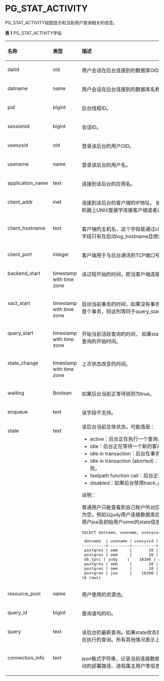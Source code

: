 # PG\_STAT\_ACTIVITY<a name="ZH-CN_TOPIC_0242385966"></a>

PG\_STAT\_ACTIVITY视图显示和当前用户查询相关的信息。

**表 1**  PG\_STAT\_ACTIVITY字段

<a name="zh-cn_topic_0237122439_zh-cn_topic_0059777972_tee2fe32d5a344ee0bf91021e20828899"></a>
<table><thead align="left"><tr id="zh-cn_topic_0237122439_zh-cn_topic_0059777972_r3ebd4546663a496ea635e034ce55ee0e"><th class="cellrowborder" valign="top" width="33.33%" id="mcps1.2.4.1.1"><p id="zh-cn_topic_0237122439_zh-cn_topic_0059777972_a0ad3fea1ca654b24bd7a85477f5c15ff"><a name="zh-cn_topic_0237122439_zh-cn_topic_0059777972_a0ad3fea1ca654b24bd7a85477f5c15ff"></a><a name="zh-cn_topic_0237122439_zh-cn_topic_0059777972_a0ad3fea1ca654b24bd7a85477f5c15ff"></a>名称</p>
</th>
<th class="cellrowborder" valign="top" width="18.22%" id="mcps1.2.4.1.2"><p id="zh-cn_topic_0237122439_zh-cn_topic_0059777972_aa572b0c58cc14891943d2627068c7b14"><a name="zh-cn_topic_0237122439_zh-cn_topic_0059777972_aa572b0c58cc14891943d2627068c7b14"></a><a name="zh-cn_topic_0237122439_zh-cn_topic_0059777972_aa572b0c58cc14891943d2627068c7b14"></a>类型</p>
</th>
<th class="cellrowborder" valign="top" width="48.449999999999996%" id="mcps1.2.4.1.3"><p id="zh-cn_topic_0237122439_zh-cn_topic_0059777972_a2726a44bf01549b4b583dc20a775e677"><a name="zh-cn_topic_0237122439_zh-cn_topic_0059777972_a2726a44bf01549b4b583dc20a775e677"></a><a name="zh-cn_topic_0237122439_zh-cn_topic_0059777972_a2726a44bf01549b4b583dc20a775e677"></a>描述</p>
</th>
</tr>
</thead>
<tbody><tr id="zh-cn_topic_0237122439_zh-cn_topic_0059777972_rf208f03c28194962997d97334eb4ce73"><td class="cellrowborder" valign="top" width="33.33%" headers="mcps1.2.4.1.1 "><p id="zh-cn_topic_0237122439_zh-cn_topic_0059777972_a3c0d3a92c7334476a0abf65843a2bf6c"><a name="zh-cn_topic_0237122439_zh-cn_topic_0059777972_a3c0d3a92c7334476a0abf65843a2bf6c"></a><a name="zh-cn_topic_0237122439_zh-cn_topic_0059777972_a3c0d3a92c7334476a0abf65843a2bf6c"></a>datid</p>
</td>
<td class="cellrowborder" valign="top" width="18.22%" headers="mcps1.2.4.1.2 "><p id="zh-cn_topic_0237122439_zh-cn_topic_0059777972_a5ee316aab1c24766a6d8d6a5113e8ae4"><a name="zh-cn_topic_0237122439_zh-cn_topic_0059777972_a5ee316aab1c24766a6d8d6a5113e8ae4"></a><a name="zh-cn_topic_0237122439_zh-cn_topic_0059777972_a5ee316aab1c24766a6d8d6a5113e8ae4"></a>oid</p>
</td>
<td class="cellrowborder" valign="top" width="48.449999999999996%" headers="mcps1.2.4.1.3 "><p id="zh-cn_topic_0237122439_zh-cn_topic_0059777972_ae5a2238d3ac74490b4b57f18552b33ca"><a name="zh-cn_topic_0237122439_zh-cn_topic_0059777972_ae5a2238d3ac74490b4b57f18552b33ca"></a><a name="zh-cn_topic_0237122439_zh-cn_topic_0059777972_ae5a2238d3ac74490b4b57f18552b33ca"></a>用户会话在后台连接到的数据库OID。</p>
</td>
</tr>
<tr id="zh-cn_topic_0237122439_zh-cn_topic_0059777972_r276e7d5e9a0547fb9f264ba45858cae8"><td class="cellrowborder" valign="top" width="33.33%" headers="mcps1.2.4.1.1 "><p id="zh-cn_topic_0237122439_zh-cn_topic_0059777972_a9239e0bd11e24345989a0ef489e3a8c5"><a name="zh-cn_topic_0237122439_zh-cn_topic_0059777972_a9239e0bd11e24345989a0ef489e3a8c5"></a><a name="zh-cn_topic_0237122439_zh-cn_topic_0059777972_a9239e0bd11e24345989a0ef489e3a8c5"></a>datname</p>
</td>
<td class="cellrowborder" valign="top" width="18.22%" headers="mcps1.2.4.1.2 "><p id="zh-cn_topic_0237122439_zh-cn_topic_0059777972_a62b8fb5c877d46ddba97fdb080747314"><a name="zh-cn_topic_0237122439_zh-cn_topic_0059777972_a62b8fb5c877d46ddba97fdb080747314"></a><a name="zh-cn_topic_0237122439_zh-cn_topic_0059777972_a62b8fb5c877d46ddba97fdb080747314"></a>name</p>
</td>
<td class="cellrowborder" valign="top" width="48.449999999999996%" headers="mcps1.2.4.1.3 "><p id="zh-cn_topic_0237122439_zh-cn_topic_0059777972_a97fc56f4b16a460c996d42f703180c56"><a name="zh-cn_topic_0237122439_zh-cn_topic_0059777972_a97fc56f4b16a460c996d42f703180c56"></a><a name="zh-cn_topic_0237122439_zh-cn_topic_0059777972_a97fc56f4b16a460c996d42f703180c56"></a>用户会话在后台连接到的数据库名称。</p>
</td>
</tr>
<tr id="zh-cn_topic_0237122439_zh-cn_topic_0059777972_rb92fde6d03d64f8b8a27137885f86829"><td class="cellrowborder" valign="top" width="33.33%" headers="mcps1.2.4.1.1 "><p id="zh-cn_topic_0237122439_zh-cn_topic_0059777972_ae5398d420a3143eb995b80bba6205b4a"><a name="zh-cn_topic_0237122439_zh-cn_topic_0059777972_ae5398d420a3143eb995b80bba6205b4a"></a><a name="zh-cn_topic_0237122439_zh-cn_topic_0059777972_ae5398d420a3143eb995b80bba6205b4a"></a>pid</p>
</td>
<td class="cellrowborder" valign="top" width="18.22%" headers="mcps1.2.4.1.2 "><p id="zh-cn_topic_0237122439_zh-cn_topic_0059777972_ad88acb7c39ed43c7976097a7f1a76a75"><a name="zh-cn_topic_0237122439_zh-cn_topic_0059777972_ad88acb7c39ed43c7976097a7f1a76a75"></a><a name="zh-cn_topic_0237122439_zh-cn_topic_0059777972_ad88acb7c39ed43c7976097a7f1a76a75"></a>bigint</p>
</td>
<td class="cellrowborder" valign="top" width="48.449999999999996%" headers="mcps1.2.4.1.3 "><p id="zh-cn_topic_0237122439_zh-cn_topic_0059777972_a1cd1edb6859941d19b1acc096b0c3b3d"><a name="zh-cn_topic_0237122439_zh-cn_topic_0059777972_a1cd1edb6859941d19b1acc096b0c3b3d"></a><a name="zh-cn_topic_0237122439_zh-cn_topic_0059777972_a1cd1edb6859941d19b1acc096b0c3b3d"></a>后台线程ID。</p>
</td>
</tr>
<tr id="zh-cn_topic_0237122439_row880191215186"><td class="cellrowborder" valign="top" width="33.33%" headers="mcps1.2.4.1.1 "><p id="zh-cn_topic_0237122439_p1880317123184"><a name="zh-cn_topic_0237122439_p1880317123184"></a><a name="zh-cn_topic_0237122439_p1880317123184"></a>sessionid</p>
</td>
<td class="cellrowborder" valign="top" width="18.22%" headers="mcps1.2.4.1.2 "><p id="zh-cn_topic_0237122439_p68031712111810"><a name="zh-cn_topic_0237122439_p68031712111810"></a><a name="zh-cn_topic_0237122439_p68031712111810"></a>bigint</p>
</td>
<td class="cellrowborder" valign="top" width="48.449999999999996%" headers="mcps1.2.4.1.3 "><p id="zh-cn_topic_0237122439_p1111615212195"><a name="zh-cn_topic_0237122439_p1111615212195"></a><a name="zh-cn_topic_0237122439_p1111615212195"></a>会话ID。</p>
</td>
</tr>
<tr id="zh-cn_topic_0237122439_zh-cn_topic_0059777972_r60579e8eaaf24f51920527f6aaf90092"><td class="cellrowborder" valign="top" width="33.33%" headers="mcps1.2.4.1.1 "><p id="zh-cn_topic_0237122439_zh-cn_topic_0059777972_a91bbca399b6d43499bbbac8b4c16fdf6"><a name="zh-cn_topic_0237122439_zh-cn_topic_0059777972_a91bbca399b6d43499bbbac8b4c16fdf6"></a><a name="zh-cn_topic_0237122439_zh-cn_topic_0059777972_a91bbca399b6d43499bbbac8b4c16fdf6"></a>usesysid</p>
</td>
<td class="cellrowborder" valign="top" width="18.22%" headers="mcps1.2.4.1.2 "><p id="zh-cn_topic_0237122439_zh-cn_topic_0059777972_a972ad4a8ae3e4b339f528384d6c88d08"><a name="zh-cn_topic_0237122439_zh-cn_topic_0059777972_a972ad4a8ae3e4b339f528384d6c88d08"></a><a name="zh-cn_topic_0237122439_zh-cn_topic_0059777972_a972ad4a8ae3e4b339f528384d6c88d08"></a>oid</p>
</td>
<td class="cellrowborder" valign="top" width="48.449999999999996%" headers="mcps1.2.4.1.3 "><p id="zh-cn_topic_0237122439_zh-cn_topic_0059777972_a3b81447722cf4f85ac9f9bb338f088a2"><a name="zh-cn_topic_0237122439_zh-cn_topic_0059777972_a3b81447722cf4f85ac9f9bb338f088a2"></a><a name="zh-cn_topic_0237122439_zh-cn_topic_0059777972_a3b81447722cf4f85ac9f9bb338f088a2"></a>登录该后台的用户OID。</p>
</td>
</tr>
<tr id="zh-cn_topic_0237122439_zh-cn_topic_0059777972_r362b02d1b53b45b182fdb0451c702066"><td class="cellrowborder" valign="top" width="33.33%" headers="mcps1.2.4.1.1 "><p id="zh-cn_topic_0237122439_zh-cn_topic_0059777972_afdc1be659e8c43298ea84f479c8e95e8"><a name="zh-cn_topic_0237122439_zh-cn_topic_0059777972_afdc1be659e8c43298ea84f479c8e95e8"></a><a name="zh-cn_topic_0237122439_zh-cn_topic_0059777972_afdc1be659e8c43298ea84f479c8e95e8"></a>usename</p>
</td>
<td class="cellrowborder" valign="top" width="18.22%" headers="mcps1.2.4.1.2 "><p id="zh-cn_topic_0237122439_zh-cn_topic_0059777972_a6846252afc0a4b16ae788febc9240c5e"><a name="zh-cn_topic_0237122439_zh-cn_topic_0059777972_a6846252afc0a4b16ae788febc9240c5e"></a><a name="zh-cn_topic_0237122439_zh-cn_topic_0059777972_a6846252afc0a4b16ae788febc9240c5e"></a>name</p>
</td>
<td class="cellrowborder" valign="top" width="48.449999999999996%" headers="mcps1.2.4.1.3 "><p id="zh-cn_topic_0237122439_zh-cn_topic_0059777972_a652555efe5d54ad0bf1440fbb6f07ef1"><a name="zh-cn_topic_0237122439_zh-cn_topic_0059777972_a652555efe5d54ad0bf1440fbb6f07ef1"></a><a name="zh-cn_topic_0237122439_zh-cn_topic_0059777972_a652555efe5d54ad0bf1440fbb6f07ef1"></a>登录该后台的用户名。</p>
</td>
</tr>
<tr id="zh-cn_topic_0237122439_zh-cn_topic_0059777972_r5ca459d9313c49d8864803ff9949d86e"><td class="cellrowborder" valign="top" width="33.33%" headers="mcps1.2.4.1.1 "><p id="zh-cn_topic_0237122439_zh-cn_topic_0059777972_a284c1a65062b4e18bad2fc9ced7aa623"><a name="zh-cn_topic_0237122439_zh-cn_topic_0059777972_a284c1a65062b4e18bad2fc9ced7aa623"></a><a name="zh-cn_topic_0237122439_zh-cn_topic_0059777972_a284c1a65062b4e18bad2fc9ced7aa623"></a>application_name</p>
</td>
<td class="cellrowborder" valign="top" width="18.22%" headers="mcps1.2.4.1.2 "><p id="zh-cn_topic_0237122439_zh-cn_topic_0059777972_a80433bceb40c429eaceb9b60df7e201b"><a name="zh-cn_topic_0237122439_zh-cn_topic_0059777972_a80433bceb40c429eaceb9b60df7e201b"></a><a name="zh-cn_topic_0237122439_zh-cn_topic_0059777972_a80433bceb40c429eaceb9b60df7e201b"></a>text</p>
</td>
<td class="cellrowborder" valign="top" width="48.449999999999996%" headers="mcps1.2.4.1.3 "><p id="zh-cn_topic_0237122439_zh-cn_topic_0059777972_a0d408db3c0ea480ea1e02df2861e7514"><a name="zh-cn_topic_0237122439_zh-cn_topic_0059777972_a0d408db3c0ea480ea1e02df2861e7514"></a><a name="zh-cn_topic_0237122439_zh-cn_topic_0059777972_a0d408db3c0ea480ea1e02df2861e7514"></a>连接到该后台的应用名。</p>
</td>
</tr>
<tr id="zh-cn_topic_0237122439_zh-cn_topic_0059777972_rec0722281d94405f9deb809325d290d3"><td class="cellrowborder" valign="top" width="33.33%" headers="mcps1.2.4.1.1 "><p id="zh-cn_topic_0237122439_zh-cn_topic_0059777972_ae861b2106b7c469aa0f138075b033001"><a name="zh-cn_topic_0237122439_zh-cn_topic_0059777972_ae861b2106b7c469aa0f138075b033001"></a><a name="zh-cn_topic_0237122439_zh-cn_topic_0059777972_ae861b2106b7c469aa0f138075b033001"></a>client_addr</p>
</td>
<td class="cellrowborder" valign="top" width="18.22%" headers="mcps1.2.4.1.2 "><p id="zh-cn_topic_0237122439_zh-cn_topic_0059777972_a0df2ee40bb4b4f578835cdf7e533b600"><a name="zh-cn_topic_0237122439_zh-cn_topic_0059777972_a0df2ee40bb4b4f578835cdf7e533b600"></a><a name="zh-cn_topic_0237122439_zh-cn_topic_0059777972_a0df2ee40bb4b4f578835cdf7e533b600"></a>inet</p>
</td>
<td class="cellrowborder" valign="top" width="48.449999999999996%" headers="mcps1.2.4.1.3 "><p id="zh-cn_topic_0237122439_zh-cn_topic_0059777972_ae502af22046347fdb04acde911e56770"><a name="zh-cn_topic_0237122439_zh-cn_topic_0059777972_ae502af22046347fdb04acde911e56770"></a><a name="zh-cn_topic_0237122439_zh-cn_topic_0059777972_ae502af22046347fdb04acde911e56770"></a>连接到该后台的客户端的IP地址。 如果此字段是null，它表明通过服务器机器上UNIX套接字连接客户端或者这是内部进程，如autovacuum。</p>
</td>
</tr>
<tr id="zh-cn_topic_0237122439_zh-cn_topic_0059777972_r674785086fc446f6b472225c4f45681d"><td class="cellrowborder" valign="top" width="33.33%" headers="mcps1.2.4.1.1 "><p id="zh-cn_topic_0237122439_zh-cn_topic_0059777972_ad8296c5dcf504a70ba3f0616dbfee4b0"><a name="zh-cn_topic_0237122439_zh-cn_topic_0059777972_ad8296c5dcf504a70ba3f0616dbfee4b0"></a><a name="zh-cn_topic_0237122439_zh-cn_topic_0059777972_ad8296c5dcf504a70ba3f0616dbfee4b0"></a>client_hostname</p>
</td>
<td class="cellrowborder" valign="top" width="18.22%" headers="mcps1.2.4.1.2 "><p id="zh-cn_topic_0237122439_zh-cn_topic_0059777972_a4e60b130e5c24becba30ce25e9b3d887"><a name="zh-cn_topic_0237122439_zh-cn_topic_0059777972_a4e60b130e5c24becba30ce25e9b3d887"></a><a name="zh-cn_topic_0237122439_zh-cn_topic_0059777972_a4e60b130e5c24becba30ce25e9b3d887"></a>text</p>
</td>
<td class="cellrowborder" valign="top" width="48.449999999999996%" headers="mcps1.2.4.1.3 "><p id="zh-cn_topic_0237122439_zh-cn_topic_0059777972_af4e02f01c0e74a08a3182dc94c80a43c"><a name="zh-cn_topic_0237122439_zh-cn_topic_0059777972_af4e02f01c0e74a08a3182dc94c80a43c"></a><a name="zh-cn_topic_0237122439_zh-cn_topic_0059777972_af4e02f01c0e74a08a3182dc94c80a43c"></a>客户端的主机名，这个字段是通过client_addr的反向DNS查找得到。这个字段只有在启动log_hostname且使用IP连接时才非空。</p>
</td>
</tr>
<tr id="zh-cn_topic_0237122439_zh-cn_topic_0059777972_row42029231212"><td class="cellrowborder" valign="top" width="33.33%" headers="mcps1.2.4.1.1 "><p id="zh-cn_topic_0237122439_zh-cn_topic_0059777972_p182025232120"><a name="zh-cn_topic_0237122439_zh-cn_topic_0059777972_p182025232120"></a><a name="zh-cn_topic_0237122439_zh-cn_topic_0059777972_p182025232120"></a>client_port</p>
</td>
<td class="cellrowborder" valign="top" width="18.22%" headers="mcps1.2.4.1.2 "><p id="zh-cn_topic_0237122439_zh-cn_topic_0059777972_p620213232017"><a name="zh-cn_topic_0237122439_zh-cn_topic_0059777972_p620213232017"></a><a name="zh-cn_topic_0237122439_zh-cn_topic_0059777972_p620213232017"></a>integer</p>
</td>
<td class="cellrowborder" valign="top" width="48.449999999999996%" headers="mcps1.2.4.1.3 "><p id="zh-cn_topic_0237122439_zh-cn_topic_0059777972_p02031923418"><a name="zh-cn_topic_0237122439_zh-cn_topic_0059777972_p02031923418"></a><a name="zh-cn_topic_0237122439_zh-cn_topic_0059777972_p02031923418"></a>客户端用于与后台通讯的TCP端口号，如果使用Unix套接字，则为-1。</p>
</td>
</tr>
<tr id="zh-cn_topic_0237122439_zh-cn_topic_0059777972_r541fdd8686da407c96f2509343538540"><td class="cellrowborder" valign="top" width="33.33%" headers="mcps1.2.4.1.1 "><p id="zh-cn_topic_0237122439_zh-cn_topic_0059777972_a4f52bdbfe93a430ba36479988f21b684"><a name="zh-cn_topic_0237122439_zh-cn_topic_0059777972_a4f52bdbfe93a430ba36479988f21b684"></a><a name="zh-cn_topic_0237122439_zh-cn_topic_0059777972_a4f52bdbfe93a430ba36479988f21b684"></a>backend_start</p>
</td>
<td class="cellrowborder" valign="top" width="18.22%" headers="mcps1.2.4.1.2 "><p id="zh-cn_topic_0237122439_zh-cn_topic_0059777972_ab807a50bbb4644bb9322b11414d7df23"><a name="zh-cn_topic_0237122439_zh-cn_topic_0059777972_ab807a50bbb4644bb9322b11414d7df23"></a><a name="zh-cn_topic_0237122439_zh-cn_topic_0059777972_ab807a50bbb4644bb9322b11414d7df23"></a>timestamp with time zone</p>
</td>
<td class="cellrowborder" valign="top" width="48.449999999999996%" headers="mcps1.2.4.1.3 "><p id="zh-cn_topic_0237122439_zh-cn_topic_0059777972_ac5aed19bdcb44b6291d6e250de35601b"><a name="zh-cn_topic_0237122439_zh-cn_topic_0059777972_ac5aed19bdcb44b6291d6e250de35601b"></a><a name="zh-cn_topic_0237122439_zh-cn_topic_0059777972_ac5aed19bdcb44b6291d6e250de35601b"></a>该过程开始的时间，即当客户端连接服务器时。</p>
</td>
</tr>
<tr id="zh-cn_topic_0237122439_zh-cn_topic_0059777972_row12950520145711"><td class="cellrowborder" valign="top" width="33.33%" headers="mcps1.2.4.1.1 "><p id="zh-cn_topic_0237122439_zh-cn_topic_0059777972_p119501720125717"><a name="zh-cn_topic_0237122439_zh-cn_topic_0059777972_p119501720125717"></a><a name="zh-cn_topic_0237122439_zh-cn_topic_0059777972_p119501720125717"></a>xact_start</p>
</td>
<td class="cellrowborder" valign="top" width="18.22%" headers="mcps1.2.4.1.2 "><p id="zh-cn_topic_0237122439_zh-cn_topic_0059777972_p15950420195713"><a name="zh-cn_topic_0237122439_zh-cn_topic_0059777972_p15950420195713"></a><a name="zh-cn_topic_0237122439_zh-cn_topic_0059777972_p15950420195713"></a>timestamp with time zone</p>
</td>
<td class="cellrowborder" valign="top" width="48.449999999999996%" headers="mcps1.2.4.1.3 "><p id="zh-cn_topic_0237122439_zh-cn_topic_0059777972_p13950172010576"><a name="zh-cn_topic_0237122439_zh-cn_topic_0059777972_p13950172010576"></a><a name="zh-cn_topic_0237122439_zh-cn_topic_0059777972_p13950172010576"></a>启动当前事务的时间，如果没有事务是活跃的，则为null。如果当前查询是首个事务，则这列等同于query_start列。</p>
</td>
</tr>
<tr id="zh-cn_topic_0237122439_zh-cn_topic_0059777972_r4ce382187d6843eda3e0bd45fabf08b6"><td class="cellrowborder" valign="top" width="33.33%" headers="mcps1.2.4.1.1 "><p id="zh-cn_topic_0237122439_zh-cn_topic_0059777972_a4bc773f3c8654882b500db870447039b"><a name="zh-cn_topic_0237122439_zh-cn_topic_0059777972_a4bc773f3c8654882b500db870447039b"></a><a name="zh-cn_topic_0237122439_zh-cn_topic_0059777972_a4bc773f3c8654882b500db870447039b"></a>query_start</p>
</td>
<td class="cellrowborder" valign="top" width="18.22%" headers="mcps1.2.4.1.2 "><p id="zh-cn_topic_0237122439_zh-cn_topic_0059777972_a87c322c7c720487e846ca7f1ee098420"><a name="zh-cn_topic_0237122439_zh-cn_topic_0059777972_a87c322c7c720487e846ca7f1ee098420"></a><a name="zh-cn_topic_0237122439_zh-cn_topic_0059777972_a87c322c7c720487e846ca7f1ee098420"></a>timestamp with time zone</p>
</td>
<td class="cellrowborder" valign="top" width="48.449999999999996%" headers="mcps1.2.4.1.3 "><p id="zh-cn_topic_0237122439_zh-cn_topic_0059777972_a076a2774541b40bf82ebb09a9fb85b95"><a name="zh-cn_topic_0237122439_zh-cn_topic_0059777972_a076a2774541b40bf82ebb09a9fb85b95"></a><a name="zh-cn_topic_0237122439_zh-cn_topic_0059777972_a076a2774541b40bf82ebb09a9fb85b95"></a>开始当前活跃查询的时间， 如果state的值不是active，则这个值是上一个查询的开始时间。</p>
</td>
</tr>
<tr id="zh-cn_topic_0237122439_zh-cn_topic_0059777972_row53787245015"><td class="cellrowborder" valign="top" width="33.33%" headers="mcps1.2.4.1.1 "><p id="zh-cn_topic_0237122439_zh-cn_topic_0059777972_p123781246012"><a name="zh-cn_topic_0237122439_zh-cn_topic_0059777972_p123781246012"></a><a name="zh-cn_topic_0237122439_zh-cn_topic_0059777972_p123781246012"></a>state_change</p>
</td>
<td class="cellrowborder" valign="top" width="18.22%" headers="mcps1.2.4.1.2 "><p id="zh-cn_topic_0237122439_zh-cn_topic_0059777972_p17378102411018"><a name="zh-cn_topic_0237122439_zh-cn_topic_0059777972_p17378102411018"></a><a name="zh-cn_topic_0237122439_zh-cn_topic_0059777972_p17378102411018"></a>timestamp with time zone</p>
</td>
<td class="cellrowborder" valign="top" width="48.449999999999996%" headers="mcps1.2.4.1.3 "><p id="zh-cn_topic_0237122439_zh-cn_topic_0059777972_p737818248020"><a name="zh-cn_topic_0237122439_zh-cn_topic_0059777972_p737818248020"></a><a name="zh-cn_topic_0237122439_zh-cn_topic_0059777972_p737818248020"></a>上次状态改变的时间。</p>
</td>
</tr>
<tr id="zh-cn_topic_0237122439_zh-cn_topic_0059777972_r4b774825fd364d8e81cc2b5cd234a24a"><td class="cellrowborder" valign="top" width="33.33%" headers="mcps1.2.4.1.1 "><p id="zh-cn_topic_0237122439_zh-cn_topic_0059777972_a8d76f1f594bc43ef9ea7ddbf051c7a18"><a name="zh-cn_topic_0237122439_zh-cn_topic_0059777972_a8d76f1f594bc43ef9ea7ddbf051c7a18"></a><a name="zh-cn_topic_0237122439_zh-cn_topic_0059777972_a8d76f1f594bc43ef9ea7ddbf051c7a18"></a>waiting</p>
</td>
<td class="cellrowborder" valign="top" width="18.22%" headers="mcps1.2.4.1.2 "><p id="zh-cn_topic_0237122439_zh-cn_topic_0059777972_a0ba76922758f4cf99501824247599464"><a name="zh-cn_topic_0237122439_zh-cn_topic_0059777972_a0ba76922758f4cf99501824247599464"></a><a name="zh-cn_topic_0237122439_zh-cn_topic_0059777972_a0ba76922758f4cf99501824247599464"></a><span id="zh-cn_topic_0237122439_text11865125317305"><a name="zh-cn_topic_0237122439_text11865125317305"></a><a name="zh-cn_topic_0237122439_text11865125317305"></a>Boolean</span></p>
</td>
<td class="cellrowborder" valign="top" width="48.449999999999996%" headers="mcps1.2.4.1.3 "><p id="zh-cn_topic_0237122439_zh-cn_topic_0059777972_abbf0584b0d574fa2943de929b6e976a3"><a name="zh-cn_topic_0237122439_zh-cn_topic_0059777972_abbf0584b0d574fa2943de929b6e976a3"></a><a name="zh-cn_topic_0237122439_zh-cn_topic_0059777972_abbf0584b0d574fa2943de929b6e976a3"></a>如果后台当前正等待锁则为true。</p>
</td>
</tr>
<tr id="zh-cn_topic_0237122439_zh-cn_topic_0059777972_rd7bcc0d8b4ea459399825563008727aa"><td class="cellrowborder" valign="top" width="33.33%" headers="mcps1.2.4.1.1 "><p id="zh-cn_topic_0237122439_zh-cn_topic_0059777972_abe569fb5c312474dafb1a93dfc0827ce"><a name="zh-cn_topic_0237122439_zh-cn_topic_0059777972_abe569fb5c312474dafb1a93dfc0827ce"></a><a name="zh-cn_topic_0237122439_zh-cn_topic_0059777972_abe569fb5c312474dafb1a93dfc0827ce"></a>enqueue</p>
</td>
<td class="cellrowborder" valign="top" width="18.22%" headers="mcps1.2.4.1.2 "><p id="zh-cn_topic_0237122439_zh-cn_topic_0059777972_a2524ecf47dda42af9f62260198ab727f"><a name="zh-cn_topic_0237122439_zh-cn_topic_0059777972_a2524ecf47dda42af9f62260198ab727f"></a><a name="zh-cn_topic_0237122439_zh-cn_topic_0059777972_a2524ecf47dda42af9f62260198ab727f"></a>text</p>
</td>
<td class="cellrowborder" valign="top" width="48.449999999999996%" headers="mcps1.2.4.1.3 "><p id="zh-cn_topic_0237122402_p1983010152615"><a name="zh-cn_topic_0237122402_p1983010152615"></a><a name="zh-cn_topic_0237122402_p1983010152615"></a>该字段不支持。</p>
</td>
</tr>
<tr id="zh-cn_topic_0237122439_zh-cn_topic_0059777972_r243f105d184a4fd48900b27857070c15"><td class="cellrowborder" valign="top" width="33.33%" headers="mcps1.2.4.1.1 "><p id="zh-cn_topic_0237122439_zh-cn_topic_0059777972_ab1223e1ca67a4e7dbed54cf7d532683f"><a name="zh-cn_topic_0237122439_zh-cn_topic_0059777972_ab1223e1ca67a4e7dbed54cf7d532683f"></a><a name="zh-cn_topic_0237122439_zh-cn_topic_0059777972_ab1223e1ca67a4e7dbed54cf7d532683f"></a>state</p>
</td>
<td class="cellrowborder" valign="top" width="18.22%" headers="mcps1.2.4.1.2 "><p id="zh-cn_topic_0237122439_zh-cn_topic_0059777972_a0729ad3f1ed741e5a1641d4048cc08f1"><a name="zh-cn_topic_0237122439_zh-cn_topic_0059777972_a0729ad3f1ed741e5a1641d4048cc08f1"></a><a name="zh-cn_topic_0237122439_zh-cn_topic_0059777972_a0729ad3f1ed741e5a1641d4048cc08f1"></a>text</p>
</td>
<td class="cellrowborder" valign="top" width="48.449999999999996%" headers="mcps1.2.4.1.3 "><div class="p" id="zh-cn_topic_0237122439_zh-cn_topic_0059777972_a8b17bdadd4ca49d796ea95bdfa8fcaae"><a name="zh-cn_topic_0237122439_zh-cn_topic_0059777972_a8b17bdadd4ca49d796ea95bdfa8fcaae"></a><a name="zh-cn_topic_0237122439_zh-cn_topic_0059777972_a8b17bdadd4ca49d796ea95bdfa8fcaae"></a>该后台当前总体状态。可能值是：<a name="zh-cn_topic_0237122439_zh-cn_topic_0059777972_u755161387a854b46a73fd5d219a1acc3"></a><a name="zh-cn_topic_0237122439_zh-cn_topic_0059777972_u755161387a854b46a73fd5d219a1acc3"></a><ul id="zh-cn_topic_0237122439_zh-cn_topic_0059777972_u755161387a854b46a73fd5d219a1acc3"><li>active：后台正在执行一个查询。</li><li>idle：后台正在等待一个新的客户端命令。</li><li>idle in transaction：后台在事务中，但事务中没有语句在执行。</li><li>idle in transaction (aborted)：后台在事务中，但事务中有语句执行失败。</li><li>fastpath function call：后台正在执行一个fast-path函数。</li><li>disabled：如果后台禁用track_activities，则报告这个状态。</li></ul>
</div>
<div class="note" id="zh-cn_topic_0237122439_note191674411848"><a name="zh-cn_topic_0237122439_note191674411848"></a><a name="zh-cn_topic_0237122439_note191674411848"></a><span class="notetitle"> 说明： </span><div class="notebody"><p id="zh-cn_topic_0237122439_p2167841046"><a name="zh-cn_topic_0237122439_p2167841046"></a><a name="zh-cn_topic_0237122439_p2167841046"></a>普通用户只能查看到自己帐户所对应的会话状态。即其他帐户的state信息为空。例如以judy用户连接数据库后，在pg_stat_activity中查看到的普通用户joe及初始用户<span id="zh-cn_topic_0237122439_text71726218595"><a name="zh-cn_topic_0237122439_text71726218595"></a><a name="zh-cn_topic_0237122439_text71726218595"></a>omm</span>的state信息为空：</p>
<pre class="screen" id="zh-cn_topic_0237122439_screen199102016171518"><a name="zh-cn_topic_0237122439_screen199102016171518"></a><a name="zh-cn_topic_0237122439_screen199102016171518"></a>SELECT datname, usename, usesysid, state,pid FROM pg_stat_activity;</pre>
<pre class="screen" id="zh-cn_topic_0237122439_screen5189325101515"><a name="zh-cn_topic_0237122439_screen5189325101515"></a><a name="zh-cn_topic_0237122439_screen5189325101515"></a> datname  | usename | usesysid | state  |       pid
----------+---------+----------+--------+-----------------
 postgres | <span id="zh-cn_topic_0237122439_text321114240599"><a name="zh-cn_topic_0237122439_text321114240599"></a><a name="zh-cn_topic_0237122439_text321114240599"></a>omm</span>     |       10 |        | 139968752121616
 postgres | <span id="zh-cn_topic_0237122439_text587382495916"><a name="zh-cn_topic_0237122439_text587382495916"></a><a name="zh-cn_topic_0237122439_text587382495916"></a>omm</span>     |       10 |        | 139968903116560
 <span id="ph1985620349552"><a name="ph1985620349552"></a><a name="ph1985620349552"></a>db_tpcc</span> | judy    |    16398 | active | 139968391403280
 postgres | <span id="zh-cn_topic_0237122439_text64932258597"><a name="zh-cn_topic_0237122439_text64932258597"></a><a name="zh-cn_topic_0237122439_text64932258597"></a>omm</span>     |       10 |        | 139968643069712
 postgres | <span id="zh-cn_topic_0237122439_text61051826105916"><a name="zh-cn_topic_0237122439_text61051826105916"></a><a name="zh-cn_topic_0237122439_text61051826105916"></a>omm</span>     |       10 |        | 139968680818448
 postgres | joe     |    16390 |        | 139968563377936
(6 rows)</pre>
</div></div>
</td>
</tr>
<tr id="zh-cn_topic_0237122439_zh-cn_topic_0059777972_r4e79d12189944a3c8873b3cac8fe7511"><td class="cellrowborder" valign="top" width="33.33%" headers="mcps1.2.4.1.1 "><p id="zh-cn_topic_0237122439_zh-cn_topic_0059777972_a9d1e323ad2fe412fa48735617b6eab71"><a name="zh-cn_topic_0237122439_zh-cn_topic_0059777972_a9d1e323ad2fe412fa48735617b6eab71"></a><a name="zh-cn_topic_0237122439_zh-cn_topic_0059777972_a9d1e323ad2fe412fa48735617b6eab71"></a>resource_pool</p>
</td>
<td class="cellrowborder" valign="top" width="18.22%" headers="mcps1.2.4.1.2 "><p id="zh-cn_topic_0237122439_zh-cn_topic_0059777972_a854bdaa4137a4e5aaa61078d08d74fe0"><a name="zh-cn_topic_0237122439_zh-cn_topic_0059777972_a854bdaa4137a4e5aaa61078d08d74fe0"></a><a name="zh-cn_topic_0237122439_zh-cn_topic_0059777972_a854bdaa4137a4e5aaa61078d08d74fe0"></a>name</p>
</td>
<td class="cellrowborder" valign="top" width="48.449999999999996%" headers="mcps1.2.4.1.3 "><p id="zh-cn_topic_0237122439_zh-cn_topic_0059777972_a1357c82cfea64effaba41d2757ea150e"><a name="zh-cn_topic_0237122439_zh-cn_topic_0059777972_a1357c82cfea64effaba41d2757ea150e"></a><a name="zh-cn_topic_0237122439_zh-cn_topic_0059777972_a1357c82cfea64effaba41d2757ea150e"></a>用户使用的资源池。</p>
</td>
</tr>
<tr id="zh-cn_topic_0237122439_zh-cn_topic_0059777972_raec26980fecd4fa5b245a1a393ff2420"><td class="cellrowborder" valign="top" width="33.33%" headers="mcps1.2.4.1.1 "><p id="zh-cn_topic_0237122439_zh-cn_topic_0059777972_a7f9fa24370a54f6b89aa20a83e4f7e4e"><a name="zh-cn_topic_0237122439_zh-cn_topic_0059777972_a7f9fa24370a54f6b89aa20a83e4f7e4e"></a><a name="zh-cn_topic_0237122439_zh-cn_topic_0059777972_a7f9fa24370a54f6b89aa20a83e4f7e4e"></a>query_id</p>
</td>
<td class="cellrowborder" valign="top" width="18.22%" headers="mcps1.2.4.1.2 "><p id="zh-cn_topic_0237122439_zh-cn_topic_0059777972_ace8741fb0d77415e8a828f7d1e49bb5b"><a name="zh-cn_topic_0237122439_zh-cn_topic_0059777972_ace8741fb0d77415e8a828f7d1e49bb5b"></a><a name="zh-cn_topic_0237122439_zh-cn_topic_0059777972_ace8741fb0d77415e8a828f7d1e49bb5b"></a>bigint</p>
</td>
<td class="cellrowborder" valign="top" width="48.449999999999996%" headers="mcps1.2.4.1.3 "><p id="zh-cn_topic_0237122439_zh-cn_topic_0059777972_ae131771822e24d5a8dced7776e316af4"><a name="zh-cn_topic_0237122439_zh-cn_topic_0059777972_ae131771822e24d5a8dced7776e316af4"></a><a name="zh-cn_topic_0237122439_zh-cn_topic_0059777972_ae131771822e24d5a8dced7776e316af4"></a>查询语句的ID。</p>
</td>
</tr>
<tr id="zh-cn_topic_0237122439_zh-cn_topic_0059777972_row372145635812"><td class="cellrowborder" valign="top" width="33.33%" headers="mcps1.2.4.1.1 "><p id="zh-cn_topic_0237122439_zh-cn_topic_0059777972_p1472175615813"><a name="zh-cn_topic_0237122439_zh-cn_topic_0059777972_p1472175615813"></a><a name="zh-cn_topic_0237122439_zh-cn_topic_0059777972_p1472175615813"></a>query</p>
</td>
<td class="cellrowborder" valign="top" width="18.22%" headers="mcps1.2.4.1.2 "><p id="zh-cn_topic_0237122439_zh-cn_topic_0059777972_p16721563586"><a name="zh-cn_topic_0237122439_zh-cn_topic_0059777972_p16721563586"></a><a name="zh-cn_topic_0237122439_zh-cn_topic_0059777972_p16721563586"></a>text</p>
</td>
<td class="cellrowborder" valign="top" width="48.449999999999996%" headers="mcps1.2.4.1.3 "><p id="zh-cn_topic_0237122439_zh-cn_topic_0059777972_p2072195635818"><a name="zh-cn_topic_0237122439_zh-cn_topic_0059777972_p2072195635818"></a><a name="zh-cn_topic_0237122439_zh-cn_topic_0059777972_p2072195635818"></a>该后台的最新查询。如果state状态是active（活跃的），此字段显示当前正在执行的查询。所有其他情况表示上一个查询。</p>
</td>
</tr>
<tr id="zh-cn_topic_0237122439_row1697320349444"><td class="cellrowborder" valign="top" width="33.33%" headers="mcps1.2.4.1.1 "><p id="zh-cn_topic_0237122439_p13120145515310"><a name="zh-cn_topic_0237122439_p13120145515310"></a><a name="zh-cn_topic_0237122439_p13120145515310"></a>connection_info</p>
</td>
<td class="cellrowborder" valign="top" width="18.22%" headers="mcps1.2.4.1.2 "><p id="zh-cn_topic_0237122439_p1412065518316"><a name="zh-cn_topic_0237122439_p1412065518316"></a><a name="zh-cn_topic_0237122439_p1412065518316"></a>text</p>
</td>
<td class="cellrowborder" valign="top" width="48.449999999999996%" headers="mcps1.2.4.1.3 "><p id="zh-cn_topic_0237122439_p1612017551314"><a name="zh-cn_topic_0237122439_p1612017551314"></a><a name="zh-cn_topic_0237122439_p1612017551314"></a>json格式字符串，记录当前连接数据库的驱动类型、驱动版本号、当前驱动的部署路径、进程属主用户等信息（参见<a href="连接设置.md#zh-cn_topic_0237124695_section4834457114318">connection_info</a>）。</p>
</td>
</tr>
</tbody>
</table>

